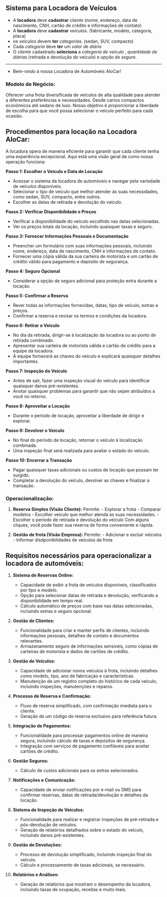 



## Sistema para Locadora de Veículos

- A __locadora__ deve **cadastrar** *cliente* (nome, endereço, data de nascimento, CNH, cartão de crédito e informações de contato)
- A __locadora__ deve **cadastrar** *veiculos*. (fabricante, modelo, categoria, placa)
- os *veiculos* devem **ter** *categorias*. (sedan, SUV, compacto)
- Cada *categoria* deve **ter** um *valor de diária*
- O *cliente* cadastrado **seleciona** a *categoria de veículo* , *quantidade de diárias* (retirada e devolução do veículo) e *opção de seguro*.


_______________________________________________________________________________________________________________________

- Bem-vindo à nossa Locadora de Automóveis AloCar!

### **Modelo de Negócio:**

Oferecer uma frota diversificada de veículos de alta qualidade para atender a diferentes preferências e necessidades. 
Desde carros compactos econômicos até sedans de luxo. 
Nosso objetivo é proporcionar a liberdade de escolha para que você possa selecionar o veículo perfeito para cada ocasião.


## Procedimentos para locação na Locadora AloCar:

A locadora opera de maneira eficiente para garantir que cada cliente tenha uma experiência excepcional. Aqui está uma visão geral de como nossa operação funciona:

**Passo 1: Escolher o Veículo e Data de Locação**
- Acessar o sistema da locadora de automóveis e navegar pela variedade de veículos disponíveis.
- Selecionar o tipo de veículo que melhor atender às suas necessidades, como sedan, SUV, compacto, entre outros.
- Escolher as datas de retirada e devolução do veículo.

**Passo 2: Verificar Disponibilidade e Preços**
- Verificar a disponibilidade do veículo escolhido nas datas selecionadas.
- Ver os preços totais da locação, incluindo quaisquer taxas e seguro.

**Passo 3: Fornecer Informações Pessoais e Documentação**
- Preencher um formulário com suas informações pessoais, incluindo nome, endereço, data de nascimento, CNH e informações de contato.
- Fornecer uma cópia válida da sua carteira de motorista e um cartão de crédito válido para pagamento e depósito de segurança.

**Passo 4: Seguro Opcional**
- Considerar a opção de seguro adicional para proteção extra durante a locação.

**Passo 5: Confirmar a Reserva**
- Rever todas as informações fornecidas, datas, tipo de veículo, extras e preços.
- Confirmar a reserva e revisar os termos e condições da locadora.

**Passo 6: Retirar o Veículo**
- No dia da retirada, dirigir-se à localização da locadora ou ao ponto de retirada combinado.
- Apresentar sua carteira de motorista válida e cartão de crédito para a equipe da locadora.
- A equipe fornecerá as chaves do veículo e explicará quaisquer detalhes importantes.

**Passo 7: Inspeção do Veículo**
- Antes de sair, fazer uma inspeção visual do veículo para identificar quaisquer danos pré-existentes.
- Anotar quaisquer problemas para garantir que não sejam atribuídos a você no retorno.

**Passo 8: Aproveitar a Locação**
- Durante o período de locação, aproveitar a liberdade de dirigir e explorar.

**Passo 9: Devolver o Veículo**
- No final do período de locação, retornar o veículo à localização combinada.
- Uma inspeção final será realizada para avaliar o estado do veículo.

**Passo 10: Encerrar a Transação**
- Pagar quaisquer taxas adicionais ou custos de locação que possam ter surgido.
- Completar a devolução do veículo, devolver as chaves e finalizar a transação.

### **Operacionalização:**

1. **Reserva Simples (Visão Cliente):** 
    Permite: 
        - Explorar a frota
        - Comparar modelos
        - Escolher veículo que melhor atenda às suas necessidades.
        - Escolher o período de retirada e devolução do veículo
       Com alguns cliques, você pode fazer sua reserva de forma conveniente e rápida.

2. **Gestão de frota (Visão Empresa):**
    Permite:
        - Adicionar e excluir veiculos
        - Informar disdponibilidades de veículos da frota


## Requisitos necessários para operacionalizar a locadora de automóveis:

1. **Sistema de Reservas Online:**
   - Capacidade de exibir a frota de veículos disponíveis, classificados por tipo e modelo.
   - Opção para selecionar datas de retirada e devolução, verificando a disponibilidade em tempo real.
   - Cálculo automático de preços com base nas datas selecionadas, incluindo extras e seguro opcional.

2. **Gestão de Clientes:**
   - Funcionalidade para criar e manter perfis de clientes, incluindo informações pessoais, detalhes de contato e documentos relevantes.
   - Armazenamento seguro de informações sensíveis, como cópias de carteiras de motorista e dados de cartões de crédito.

3. **Gestão de Veículos:**
   - Capacidade de adicionar novos veículos à frota, incluindo detalhes como modelo, tipo, ano de fabricação e características.
   - Manutenção de um registro completo do histórico de cada veículo, incluindo inspeções, manutenções e reparos.

4. **Processo de Reserva e Confirmação:**
   - Fluxo de reserva simplificado, com confirmação imediata para o cliente.
   - Geração de um código de reserva exclusivo para referência futura.

5. **Integração de Pagamentos:**
   - Funcionalidade para processar pagamentos online de maneira segura, incluindo cálculo de taxas e depósitos de segurança.
   - Integração com serviços de pagamento confiáveis para aceitar cartões de crédito.

6. **Gestão Seguros:**
   - Cálculo de custos adicionais para os extras selecionados.

7. **Notificações e Comunicação:**
   - Capacidade de enviar notificações por e-mail ou SMS para confirmar reservas, datas de retirada/devolução e detalhes da locação.

8. **Sistema de Inspeção de Veículos:**
   - Funcionalidade para realizar e registrar inspeções de pré-retirada e pós-devolução de veículos.
   - Geração de relatórios detalhados sobre o estado do veículo, incluindo danos pré-existentes.

9. **Gestão de Devoluções:**
   - Processo de devolução simplificado, incluindo inspeção final do veículo.
   - Cálculo e processamento de taxas adicionais, se necessário.

10. **Relatórios e Análises:**
    - Geração de relatórios que mostram o desempenho da locadora, incluindo taxas de ocupação, receitas e muito mais.




